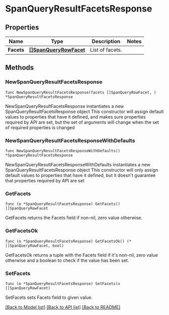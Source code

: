 # SpanQueryResultFacetsResponse

## Properties

Name | Type | Description | Notes
------------ | ------------- | ------------- | -------------
**Facets** | [**[]SpanQueryRowFacet**](SpanQueryRowFacet.md) | List of facets. | 

## Methods

### NewSpanQueryResultFacetsResponse

`func NewSpanQueryResultFacetsResponse(facets []SpanQueryRowFacet, ) *SpanQueryResultFacetsResponse`

NewSpanQueryResultFacetsResponse instantiates a new SpanQueryResultFacetsResponse object
This constructor will assign default values to properties that have it defined,
and makes sure properties required by API are set, but the set of arguments
will change when the set of required properties is changed

### NewSpanQueryResultFacetsResponseWithDefaults

`func NewSpanQueryResultFacetsResponseWithDefaults() *SpanQueryResultFacetsResponse`

NewSpanQueryResultFacetsResponseWithDefaults instantiates a new SpanQueryResultFacetsResponse object
This constructor will only assign default values to properties that have it defined,
but it doesn't guarantee that properties required by API are set

### GetFacets

`func (o *SpanQueryResultFacetsResponse) GetFacets() []SpanQueryRowFacet`

GetFacets returns the Facets field if non-nil, zero value otherwise.

### GetFacetsOk

`func (o *SpanQueryResultFacetsResponse) GetFacetsOk() (*[]SpanQueryRowFacet, bool)`

GetFacetsOk returns a tuple with the Facets field if it's non-nil, zero value otherwise
and a boolean to check if the value has been set.

### SetFacets

`func (o *SpanQueryResultFacetsResponse) SetFacets(v []SpanQueryRowFacet)`

SetFacets sets Facets field to given value.



[[Back to Model list]](../README.md#documentation-for-models) [[Back to API list]](../README.md#documentation-for-api-endpoints) [[Back to README]](../README.md)



